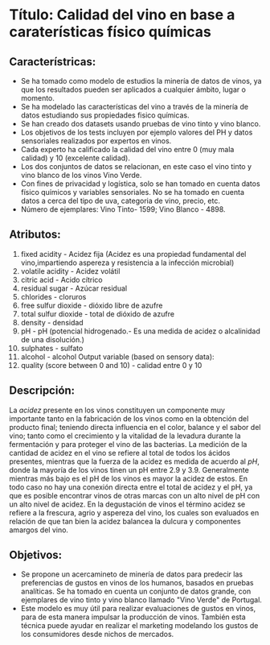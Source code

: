 # Título: Calidad del vino en base a caraterísticas físico químicas

## Característricas:

* Se ha tomado como modelo de estudios la minería de datos de vinos, ya que los resultados pueden ser aplicados a cualquier ámbito, lugar o momento.
* Se ha modelado las características del vino a través de la minería de datos estudiando sus propiedades fisico químicas.
* Se han creado dos datasets usando pruebas de vino tinto y vino blanco.
* Los objetivos de los tests incluyen por ejemplo valores del PH y datos sensoriales realizados por expertos en vinos.
* Cada experto ha calificado la calidad del vino entre 0 (muy mala calidad) y 10 (excelente calidad). 
* Los dos conjuntos de datos se relacionan, en este caso el vino tinto y vino blanco de los vinos Vino Verde.
* Con fines de privacidad y logística, solo se han tomado en cuenta datos físico químicos y variables sensoriales. No se ha tomado en cuenta datos a cerca del tipo de uva, categoria de vino, precio, etc.
* Número de ejemplares: Vino Tinto- 1599; Vino Blanco - 4898. 

## Atributos:

1. fixed acidity            - Acidez fija    (Acidez es una propiedad fundamental del vino,impartiendo aspereza y resistencia a la infección microbial)
2. volatile acidity         - Acidez volátil
3. citric acid              - Acido cítrico
4. residual sugar           - Azúcar residual
5. chlorides                - cloruros
6. free sulfur dioxide      - dióxido libre de azufre
7. total sulfur dioxide     - total de dióxido de azufre
8. density                  - densidad
9. pH                       - pH (potencial hidrogenado.- Es una medida de acidez o alcalinidad de una disolución.)
10. sulphates               - sulfato
11. alcohol                 - alcohol
    Output variable (based on sensory data): 
12. quality (score between 0 and 10)   - calidad entre 0 y 10


## Descripción:
La *acidez* presente en los vinos constituyen un componente muy importante tanto en la fabricación de los vinos como en la obtención del producto final; teniendo directa influencia en el color, balance y el sabor del vino; tanto como el crecimiento y la vitalidad de la levadura durante la fermentación y para proteger el vino de las bacterias. La medición de la cantidad de acidez en el vino se refiere al total de todos los ácidos presentes, mientras que la fuerza de la acidez es medida de acuerdo al *pH*, donde la mayoría de los vinos tinen un pH entre 2.9 y 3.9. Generalmente mientras más bajo es el pH de los vinos es mayor la acidez de estos. En todo caso no hay una conexión directa entre el total de acidez y el pH, ya que es posible encontrar vinos de otras marcas con un alto nivel de pH con un alto nivel de acidez. En la degustación de vinos el término acidez se refiere a la frescura, agrio y aspereza del vino, los cuales son evaluados en relación de que tan bien la acidez balancea la dulcura y componentes amargos del vino. 

## Objetivos:
* Se propone un acercamineto de minería de datos para predecir las preferencias de gustos en vinos de los humanos, basados en pruebas analíticas. Se ha tomado en cuenta un conjunto de datos grande,  con ejemplares de vino tinto y vino blanco llamado "Vino Verde" de Portugal. 
* Este modelo es muy útil para realizar evaluaciones de gustos en vinos, para de esta manera impulsar la producción de vinos. También esta técnica puede ayudar en realizar el marketing modelando los gustos de los consumidores desde nichos de mercados.




